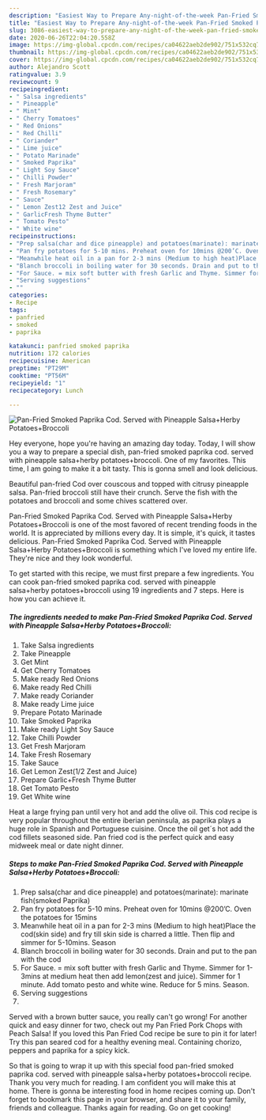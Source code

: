 ```yaml
---
description: "Easiest Way to Prepare Any-night-of-the-week Pan-Fried Smoked Paprika Cod. Served with Pineapple Salsa+Herby Potatoes+Broccoli"
title: "Easiest Way to Prepare Any-night-of-the-week Pan-Fried Smoked Paprika Cod. Served with Pineapple Salsa+Herby Potatoes+Broccoli"
slug: 3086-easiest-way-to-prepare-any-night-of-the-week-pan-fried-smoked-paprika-cod-served-with-pineapple-salsaherby-potatoesbroccoli
date: 2020-06-26T22:04:20.558Z
image: https://img-global.cpcdn.com/recipes/ca04622aeb2de902/751x532cq70/pan-fried-smoked-paprika-cod-served-with-pineapple-salsaherby-potatoesbroccoli-recipe-main-photo.jpg
thumbnail: https://img-global.cpcdn.com/recipes/ca04622aeb2de902/751x532cq70/pan-fried-smoked-paprika-cod-served-with-pineapple-salsaherby-potatoesbroccoli-recipe-main-photo.jpg
cover: https://img-global.cpcdn.com/recipes/ca04622aeb2de902/751x532cq70/pan-fried-smoked-paprika-cod-served-with-pineapple-salsaherby-potatoesbroccoli-recipe-main-photo.jpg
author: Alejandro Scott
ratingvalue: 3.9
reviewcount: 9
recipeingredient:
- " Salsa ingredients"
- " Pineapple"
- " Mint"
- " Cherry Tomatoes"
- " Red Onions"
- " Red Chilli"
- " Coriander"
- " Lime juice"
- " Potato Marinade"
- " Smoked Paprika"
- " Light Soy Sauce"
- " Chilli Powder"
- " Fresh Marjoram"
- " Fresh Rosemary"
- " Sauce"
- " Lemon Zest12 Zest and Juice"
- " GarlicFresh Thyme Butter"
- " Tomato Pesto"
- " White wine"
recipeinstructions:
- "Prep salsa(char and dice pineapple) and potatoes(marinate): marinate fish(smoked Paprika)"
- "Pan fry potatoes for 5-10 mins. Preheat oven for 10mins @200’C. Oven the potatoes for 15mins"
- "Meanwhile heat oil in a pan for 2-3 mins (Medium to high heat)Place the cod(skin side) and fry till skin side is charred a little. Then flip and simmer for 5-10mins. Season"
- "Blanch broccoli in boiling water for 30 seconds. Drain and put to the pan with the cod"
- "For Sauce. = mix soft butter with fresh Garlic and Thyme. Simmer for 1-3mins at medium heat then add lemon(zest and juice). Simmer for 1 minute. Add tomato pesto and white wine. Reduce for 5 mins. Season."
- "Serving suggestions"
- ""
categories:
- Recipe
tags:
- panfried
- smoked
- paprika

katakunci: panfried smoked paprika 
nutrition: 172 calories
recipecuisine: American
preptime: "PT29M"
cooktime: "PT56M"
recipeyield: "1"
recipecategory: Lunch

---
```



![Pan-Fried Smoked Paprika Cod. Served with Pineapple Salsa+Herby Potatoes+Broccoli](https://img-global.cpcdn.com/recipes/ca04622aeb2de902/751x532cq70/pan-fried-smoked-paprika-cod-served-with-pineapple-salsaherby-potatoesbroccoli-recipe-main-photo.jpg)

Hey everyone, hope you're having an amazing day today. Today, I will show you a way to prepare a special dish, pan-fried smoked paprika cod. served with pineapple salsa+herby potatoes+broccoli. One of my favorites. This time, I am going to make it a bit tasty. This is gonna smell and look delicious.

Beautiful pan-fried Cod over couscous and topped with citrusy pineapple salsa. Pan-fried broccoli still have their crunch. Serve the fish with the potatoes and broccoli and some chives scattered over.

Pan-Fried Smoked Paprika Cod. Served with Pineapple Salsa+Herby Potatoes+Broccoli is one of the most favored of recent trending foods in the world. It is appreciated by millions every day. It is simple, it's quick, it tastes delicious. Pan-Fried Smoked Paprika Cod. Served with Pineapple Salsa+Herby Potatoes+Broccoli is something which I've loved my entire life. They're nice and they look wonderful.


To get started with this recipe, we must first prepare a few ingredients. You can cook pan-fried smoked paprika cod. served with pineapple salsa+herby potatoes+broccoli using 19 ingredients and 7 steps. Here is how you can achieve it.

<!--inarticleads1-->

##### The ingredients needed to make Pan-Fried Smoked Paprika Cod. Served with Pineapple Salsa+Herby Potatoes+Broccoli:

1. Take  Salsa ingredients
1. Take  Pineapple
1. Get  Mint
1. Get  Cherry Tomatoes
1. Make ready  Red Onions
1. Make ready  Red Chilli
1. Make ready  Coriander
1. Make ready  Lime juice
1. Prepare  Potato Marinade
1. Take  Smoked Paprika
1. Make ready  Light Soy Sauce
1. Take  Chilli Powder
1. Get  Fresh Marjoram
1. Take  Fresh Rosemary
1. Take  Sauce
1. Get  Lemon Zest(1/2 Zest and Juice)
1. Prepare  Garlic+Fresh Thyme Butter
1. Get  Tomato Pesto
1. Get  White wine


Heat a large frying pan until very hot and add the olive oil. This cod recipe is very popular throughout the entire iberian peninsula, as paprika plays a huge role in Spanish and Portuguese cuisine. Once the oil get´s hot add the cod fillets seasoned side. Pan fried cod is the perfect quick and easy midweek meal or date night dinner. 

<!--inarticleads2-->

##### Steps to make Pan-Fried Smoked Paprika Cod. Served with Pineapple Salsa+Herby Potatoes+Broccoli:

1. Prep salsa(char and dice pineapple) and potatoes(marinate): marinate fish(smoked Paprika)
1. Pan fry potatoes for 5-10 mins. Preheat oven for 10mins @200’C. Oven the potatoes for 15mins
1. Meanwhile heat oil in a pan for 2-3 mins (Medium to high heat)Place the cod(skin side) and fry till skin side is charred a little. Then flip and simmer for 5-10mins. Season
1. Blanch broccoli in boiling water for 30 seconds. Drain and put to the pan with the cod
1. For Sauce. = mix soft butter with fresh Garlic and Thyme. Simmer for 1-3mins at medium heat then add lemon(zest and juice). Simmer for 1 minute. Add tomato pesto and white wine. Reduce for 5 mins. Season.
1. Serving suggestions
1. 


Served with a brown butter sauce, you really can&#39;t go wrong! For another quick and easy dinner for two, check out my Pan Fried Pork Chops with Peach Salsa! If you loved this Pan Fried Cod recipe be sure to pin it for later! Try this pan seared cod for a healthy evening meal. Containing chorizo, peppers and paprika for a spicy kick. 

So that is going to wrap it up with this special food pan-fried smoked paprika cod. served with pineapple salsa+herby potatoes+broccoli recipe. Thank you very much for reading. I am confident you will make this at home. There is gonna be interesting food in home recipes coming up. Don't forget to bookmark this page in your browser, and share it to your family, friends and colleague. Thanks again for reading. Go on get cooking!
